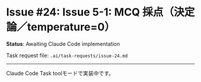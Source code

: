 # Issue #24: Issue 5-1: MCQ 採点（決定論／temperature=0）

**Status**: Awaiting Claude Code implementation

Task request file: `.ai/task-requests/issue-24.md`

---

Claude Code Task toolモードで実装中です。
